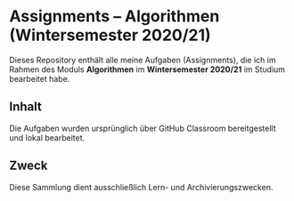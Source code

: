 # Assignments – Algorithmen (Wintersemester 2020/21)

Dieses Repository enthält alle meine Aufgaben (Assignments), die ich im Rahmen des Moduls **Algorithmen** im **Wintersemester 2020/21** im Studium bearbeitet habe.

## Inhalt

Die Aufgaben wurden ursprünglich über GitHub Classroom bereitgestellt und lokal bearbeitet.

## Zweck

Diese Sammlung dient ausschließlich Lern- und Archivierungszwecken.
